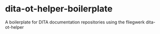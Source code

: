 # dita-ot-helper-boilerplate
A boilerplate for DITA documentation repositories using the fliegwerk dita-ot-helper

